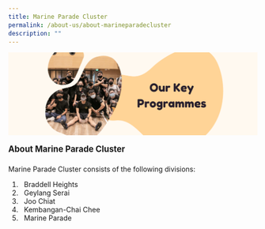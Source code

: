 ```yaml
---
title: Marine Parade Cluster
permalink: /about-us/about-marineparadecluster
description: ""
---
```

![](/images/Banners/Banner_Our_Key_Programmes.png)
	
<table style="font-size:120%">
	
<div>
	<p style=" font-size:120%; margin-top: 0px; margin-bottom:20px; line-height:1.35;"><b>About Marine Parade Cluster</b></p>
</div>

Marine Parade Cluster consists of the following divisions:
<ol>
	<li style="padding-left:8px">Braddell Heights
	<li style="padding-left:8px">Geylang Serai
	<li style="padding-left:8px">Joo Chiat
	<li style="padding-left:8px">Kembangan-Chai Chee
	<li style="padding-left:8px">Marine Parade